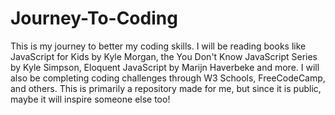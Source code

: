 # Journey-To-Coding
This is my journey to better my coding skills. I will be reading books like JavaScript for Kids by Kyle Morgan, the You Don't Know JavaScript Series by Kyle Simpson, Eloquent JavaScript by Marijn Haverbeke and more. I will also be completing coding challenges through W3 Schools, FreeCodeCamp, and others. This is primarily a repository made for me, but since it is public, maybe it will inspire someone else too!
